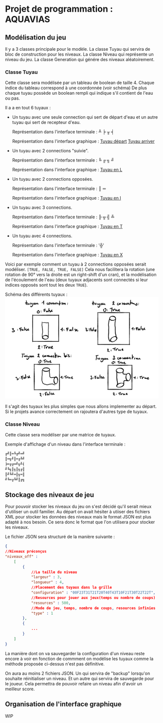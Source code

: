 # Projet de programmation : AQUAVIAS

## Modélisation du jeu

Il y a 3 classes principale pour le modèle. 
La classe Tuyau qui servira de bloc de construction pour les niveaux.
La classe Niveau qui représente un niveau du jeu.
La classe Generation qui génére des niveaux aléatoirement.

### Classe Tuyau

Cette classe sera modélisée par un tableau de boolean de taille 4. Chaque indice du tableau correspond à une coordonnée (voir schéma) De plus chaque tuyau possède un boolean rempli qui indique s'il contient de l'eau ou pas.

Il a a en tout 6 tuyaux :

- Un tuyau avec une seule connection qui sert de départ d'eau et un autre tuyau qui sert de recepteur d'eau.
  
  Représentation dans l'interface terminale : ╨ ╞ ╥ ╡

  Représentation dans l'interface graphique :
  [Tuyau départ](https://gaufre.informatique.univ-paris-diderot.fr/ydidel28/projet-java-s4/blob/master/assets/img/00false.png)
  [Tuyau arriver](https://gaufre.informatique.univ-paris-diderot.fr/ydidel28/projet-java-s4/blob/master/assets/img/10false.png)

- Un tuyau avec 2 connections "suivie".
  
  Représentation dans l'interface terminale : ╚ ╔ ╗ ╝

  Représentation dans l'interface graphique :
  [Tuyau en L](https://gaufre.informatique.univ-paris-diderot.fr/ydidel28/projet-java-s4/blob/master/assets/img/20false.png)

- Un tuyau avec 2 connections opposées.
  
  Représentation dans l'interface terminale : ║ ═

  Représentation dans l'interface graphique :
  [Tuyau en I](https://gaufre.informatique.univ-paris-diderot.fr/ydidel28/projet-java-s4/blob/master/assets/img/30false.png)

- Un tuyau avec 3 connections.
  
  Représentation dans l'interface terminale : ╠ ╦ ╣ ╩

  Représentation dans l'interface graphique :
  [Tuyau en T](https://gaufre.informatique.univ-paris-diderot.fr/ydidel28/projet-java-s4/blob/master/assets/img/40false.png)
  
- Un tuyau avec 4 connections.
  
  Représentation dans l'interface terminale : '╬'

  Représentation dans l'interface graphique :
  [Tuyau en X](https://gaufre.informatique.univ-paris-diderot.fr/ydidel28/projet-java-s4/blob/master/assets/img/50false.png)

Voici par exemple comment un tuyau à 2 connections opposées serait modéliser.
`[TRUE, FALSE, TRUE, FALSE]`
Cela nous facilitera la rotation (une rotation de 90° vers la droite est un right-shift d'un cran), et la modélisation de l'écoulement de l'eau (deux tuyaux adjacents sont connectés si leur indices opposés sont tout les deux `TRUE`).

Schéma des différents tuyaux :
![Schéma des tuyaux](Schéma_tuyaux.PNG)

Il s'agit des tuyaux les plus simples que nous allons implementer au départ. Si le projets avance correctement on rajoutera d'autres type de tuyaux.

### Classe Niveau

Cette classe sera modéliser par une matrice de tuyaux.

Exemple d'affichage d'un niveau dans l'interface terminale :

```bash
╔╝║═╚╔╝═╝
║═╗╝║═╔╚╝
╞═╔╔═╝╗╝╡
╝╚╗║╗║╗╔║
║╝╚╝═║╗═║
╝╚═╔╚╝║╔╗
```

## Stockage des niveaux de jeu

Pour pouvoir stocker les niveaux du jeu on s'est décidé qu'il serait mieux d'utiliser un outil familier.
Au départ on avait hésiter à utiiser des fichiers XML pour stocker les données des niveaux mais le format JSON est plus adapté à nos besoin. Ce sera donc le format que l'on utilisera pour stocker les niveaux.

Le fichier JSON sera structuré de la manière suivante :

```JSON
{
//Niveaux préconçus
"niveaux_off" :
    [
        {
            //La taille du niveau
            "largeur" : 3,
            "longueur" : 4,
            //Placement des tuyaux dans la grille
            "configuration" : "00F23T31T21T20T40T43T10F21T30T22T22T",
            //Resources pour jouer aux jeux(temps ou nombre de coups)
            "resources" : 500,
            //Mode de jeu, temps, nombre de coups, resources infinies
            "type" : 1
        },
        {
            ...
        }
    ]
}
```

La manière dont on va sauvegarder la configuration d'un niveau reste encore à voir en fonction de commment on modélise les tuyaux comme la méthode proposée ci-dessus n'est pas définitive.

On aura au moins 2 fichiers JSON. Un qui servira de "backup" lorsqu'on souhaite réinitialiser un niveau. Et un autre qui servira de sauvegarde pour le joueur.
Cela permettra de pouvoir refaire un niveau afin d'avoir un meilleur score.

## Organisation de l'interface graphique

WIP